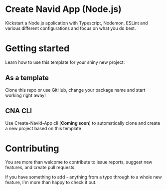 # Create Navid App (Node.js)

Kickstart a Node.js application with Typescript, Nodemon, ESLint and various different configurations and focus on what you do best.


# Getting started

Learn how to use this template for your shiny new project:

## As a template

Clone this repo or use GitHub, change your package name and start working right away!


## CNA CLI

Use Create-Navid-App cli (**Coming soon**) to automatically clone and create a new project based on this template


# Contributing
You are more than welcome to contribute to issue reports, suggest new features, and create pull requests.

If you have something to add - anything from a typo through to a whole new feature, I'm more than happy to check it out.